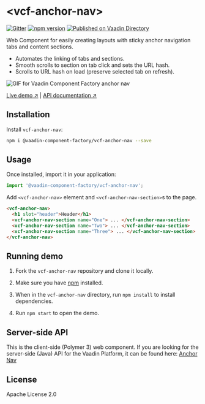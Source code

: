 # &lt;vcf-anchor-nav&gt;

[![Gitter](https://badges.gitter.im/Join%20Chat.svg)](https://gitter.im/vaadin/web-components?utm_source=badge&utm_medium=badge&utm_campaign=pr-badge)
[![npm version](https://badgen.net/npm/v/@vaadin-component-factory/vcf-anchor-nav)](https://www.npmjs.com/package/@vaadin-component-factory/vcf-anchor-nav)
[![Published on Vaadin Directory](https://img.shields.io/badge/Vaadin%20Directory-published-00b4f0.svg)](https://vaadin.com/directory/component/vaadin-component-factoryvcf-anchor-nav)

Web Component for easily creating layouts with sticky anchor navigation tabs and content sections.

- Automates the linking of tabs and sections.
- Smooth scrolls to section on tab click and sets the URL hash.
- Scrolls to URL hash on load (preserve selected tab on refresh).

![GIF for Vaadin Component Factory anchor nav](https://user-images.githubusercontent.com/3392815/86610834-8be1b700-bfb6-11ea-8009-59fe01c75c28.gif)

[Live demo ↗](https://vcf-anchor-nav.netlify.com) | [API documentation ↗](https://vcf-anchor-nav.netlify.com/api/#/elements/Vaadin.VcfAnchorNav)

## Installation

Install `vcf-anchor-nav`:

```sh
npm i @vaadin-component-factory/vcf-anchor-nav --save
```

## Usage

Once installed, import it in your application:

```js
import '@vaadin-component-factory/vcf-anchor-nav';
```

Add `<vcf-anchor-nav>` element and `<vcf-anchor-nav-section>`s to the page.

```html
<vcf-anchor-nav>
  <h1 slot="header">Header</h1>
  <vcf-anchor-nav-section name="One"> ... </vcf-anchor-nav-section>
  <vcf-anchor-nav-section name="Two"> ... </vcf-anchor-nav-section>
  <vcf-anchor-nav-section name="Three"> ... </vcf-anchor-nav-section>
</vcf-anchor-nav>
```

## Running demo

1. Fork the `vcf-anchor-nav` repository and clone it locally.

1. Make sure you have [npm](https://www.npmjs.com/) installed.

1. When in the `vcf-anchor-nav` directory, run `npm install` to install dependencies.

1. Run `npm start` to open the demo.

## Server-side API

This is the client-side (Polymer 3) web component. If you are looking for the server-side (Java) API for the Vaadin Platform, it can be found here: [Anchor Nav](https://vaadin.com/directory/component/anchor-nav-for-flow)

## License

Apache License 2.0
